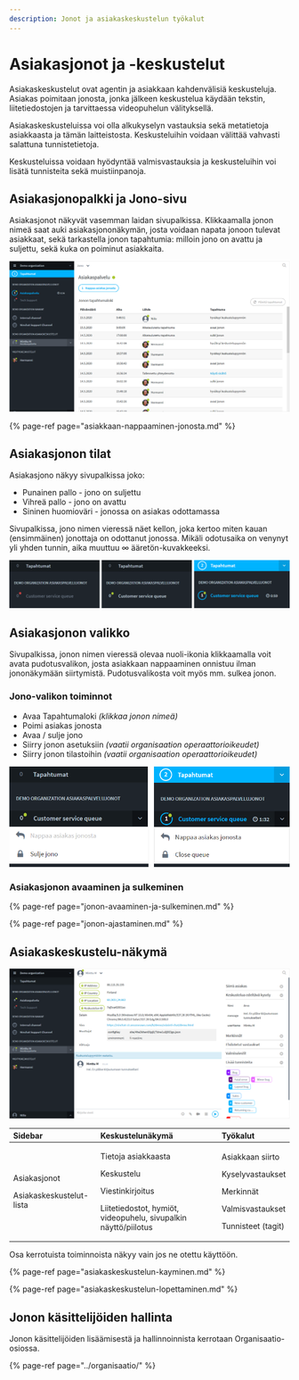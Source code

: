 ```yaml
---
description: Jonot ja asiakaskeskustelun työkalut
---
```


# Asiakasjonot ja -keskustelut

Asiakaskeskustelut ovat agentin ja asiakkaan kahdenvälisiä keskusteluja. Asiakas poimitaan jonosta, jonka jälkeen keskustelua käydään tekstin, liitetiedostojen ja tarvittaessa videopuhelun välityksellä.

Asiakaskeskusteluissa voi olla alkukyselyn vastauksia sekä metatietoja asiakkaasta ja tämän laitteistosta. Keskusteluihin voidaan välittää vahvasti salattuna tunnistetietoja.

Keskusteluissa voidaan hyödyntää valmisvastauksia ja keskusteluihin voi lisätä tunnisteita sekä muistiinpanoja.

## Asiakasjonopalkki ja Jono-sivu

Asiakasjonot näkyvät vasemman laidan sivupalkissa. Klikkaamalla jonon nimeä saat auki asiakasjononäkymän, josta voidaan napata jonoon tulevat asiakkaat, sekä tarkastella jonon tapahtumia: milloin jono on avattu ja suljettu, sekä kuka on poiminut asiakkaita.

![Asiakasjono sivupalkissa sek&#xE4; jonon&#xE4;kym&#xE4;](../.gitbook/assets/customerchat-queue-and-queue-log.png)

{% page-ref page="asiakkaan-nappaaminen-jonosta.md" %}

## Asiakasjonon tilat

Asiakasjono näkyy sivupalkissa joko: 

* Punainen pallo - jono on suljettu
* Vihreä pallo - jono on avattu 
* Sininen huomioväri - jonossa on asiakas odottamassa

Sivupalkissa, jono nimen vieressä näet kellon, joka kertoo miten kauan \(ensimmäinen\) jonottaja on odottanut jonossa. Mikäli odotusaika on venynyt yli yhden tunnin, aika muuttuu ∞ ääretön-kuvakkeeksi.

![Asiakasjono sivupalkissa: Suljettu \(punainen\), avattu \(vihre&#xE4;\), asiakas jonossa \(sininen\)](../.gitbook/assets/queue-status-activity-fi.png)

## Asiakasjonon valikko

Sivupalkissa, jonon nimen vieressä olevaa nuoli-ikonia klikkaamalla voit avata pudotusvalikon, josta asiakkaan nappaaminen onnistuu ilman jononäkymään siirtymistä. Pudotusvalikosta voit myös mm. sulkea jonon.

### **Jono-valikon toiminnot**

* Avaa Tapahtumaloki _\(klikkaa jonon nimeä\)_
* Poimi asiakas jonosta
* Avaa / sulje jono
* Siirry jonon asetuksiin _\(vaatii organisaation operaattorioikeudet\)_
* Siirry jonon tilastoihin _\(vaatii organisaation operaattorioikeudet\)_

![Asiakasjonon valikko. Saat avattua valikon klikkaamalla nuoli-ikonia.](../.gitbook/assets/sidebar-queue-bar-menus-fi.png)

### Asiakasjonon avaaminen ja sulkeminen

{% page-ref page="jonon-avaaminen-ja-sulkeminen.md" %}

{% page-ref page="jonon-ajastaminen.md" %}

## Asiakaskeskustelu-näkymä <a id="asiakaskeskustelu-nakyma"></a>

![Asiakaskeskustelu-n&#xE4;kym&#xE4;](../.gitbook/assets/customerchat-start.png)

<table>
  <thead>
    <tr>
      <th style="text-align:left">Sidebar</th>
      <th style="text-align:left">Keskustelun&#xE4;kym&#xE4;</th>
      <th style="text-align:left">Ty&#xF6;kalut</th>
    </tr>
  </thead>
  <tbody>
    <tr>
      <td style="text-align:left">
        <p>Asiakasjonot</p>
        <p>Asiakaskeskustelut-lista</p>
        <p></p>
        <p></p>
      </td>
      <td style="text-align:left">
        <p>Tietoja asiakkaasta</p>
        <p>Keskustelu</p>
        <p>Viestinkirjoitus</p>
        <p>Liitetiedostot, hymi&#xF6;t, videopuhelu, sivupalkin n&#xE4;ytt&#xF6;/piilotus</p>
      </td>
      <td style="text-align:left">
        <p>Asiakkaan siirto</p>
        <p>Kyselyvastaukset</p>
        <p>Merkinn&#xE4;t</p>
        <p>Valmisvastaukset</p>
        <p>Tunnisteet (tagit)</p>
      </td>
    </tr>
  </tbody>
</table>Osa kerrotuista toiminnoista näkyy vain jos ne otettu käyttöön.

{% page-ref page="asiakaskeskustelun-kayminen.md" %}

{% page-ref page="asiakaskeskustelun-lopettaminen.md" %}

## Jonon käsittelijöiden hallinta <a id="jonon-kasittelijoiden-hallinta"></a>

Jonon käsittelijöiden lisäämisestä ja hallinnoinnista kerrotaan Organisaatio-osiossa.

{% page-ref page="../organisaatio/" %}

